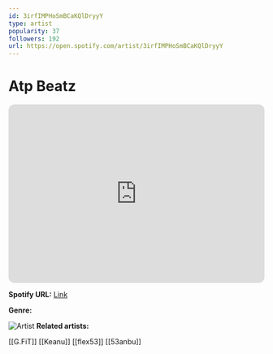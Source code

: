 ```yaml
---
id: 3irfIMPHoSmBCaKQlDryyY
type: artist
popularity: 37
followers: 192
url: https://open.spotify.com/artist/3irfIMPHoSmBCaKQlDryyY
---
```

# Atp Beatz

<iframe style="border-radius:12px" src="https://open.spotify.com/embed/artist/3irfIMPHoSmBCaKQlDryyY" width="100%" height="352" frameBorder="0" allowfullscreen="" allow="autoplay; clipboard-write; encrypted-media; fullscreen; picture-in-picture" loading="lazy"></iframe>

**Spotify URL:** [Link](https://open.spotify.com/artist/3irfIMPHoSmBCaKQlDryyY)

**Genre:** 

![Artist](https://i.scdn.co/image/ab67616d0000b273a4eca58bbb802c2f61885add)
**Related artists:**

[[G.FiT]]
[[Keanu]]
[[flex53]]
[[53anbu]]
